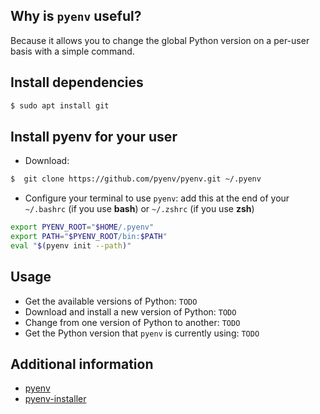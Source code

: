 Why is `pyenv` useful?
----------------------

Because it allows you to change the global Python version on a per-user basis with a simple command.

Install dependencies
--------------------
```bash
$ sudo apt install git
```

Install pyenv for your user
---------------------------
* Download:
```bash
$  git clone https://github.com/pyenv/pyenv.git ~/.pyenv
```

* Configure your terminal to use `pyenv`: add this at the end of your `~/.bashrc` (if you use **bash**) or `~/.zshrc` (if you use **zsh**) 
```bash
export PYENV_ROOT="$HOME/.pyenv"                                                
export PATH="$PYENV_ROOT/bin:$PATH"                                             
eval "$(pyenv init --path)" 
```

Usage
-----
* Get the available versions of Python: `TODO`
* Download and install a new version of Python: `TODO`
* Change from one version of Python to another: `TODO`
* Get the Python version that `pyenv` is currently using: `TODO`

Additional information
----------------------
* [pyenv](https://github.com/pyenv/pyenv)
* [pyenv-installer](https://github.com/pyenv/pyenv-installer)
